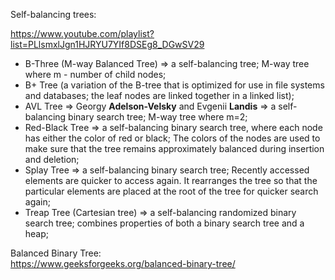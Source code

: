 Self-balancing trees:

https://www.youtube.com/playlist?list=PLlsmxlJgn1HJRYU7YIf8DSEg8_DGwSV29

- B-Three (M-way Balanced Tree) => a self-balancing tree; M-way tree where m - number of child nodes;
- B+ Tree (a variation of the B-tree that is optimized for use in file systems and databases; the leaf nodes are linked together in a linked list);
- AVL Tree => Georgy __Adelson-Velsky__ and Evgenii __Landis__ => a self-balancing binary search tree; M-way tree where m=2;
- Red-Black Tree => a self-balancing binary search tree, where each node has either the color of red or black; The colors of the nodes are used to make sure that the tree remains approximately balanced during insertion and deletion;
- Splay Tree => a self-balancing binary search tree; Recently accessed elements are quicker to access again. It rearranges the tree so that the particular elements are placed at the root of the tree for quicker search again;
- Treap Tree (Cartesian tree) => a self-balancing randomized binary search tree; combines properties of both a binary search tree and a heap;

Balanced Binary Tree:\
https://www.geeksforgeeks.org/balanced-binary-tree/
